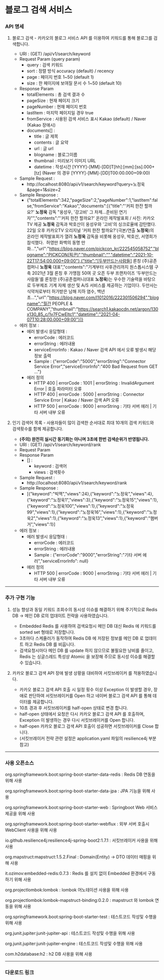 # 블로그 검색 서비스

### API 명세
1. 블로그 검색 - 카카오의 블로그 서비스 API 를 이용하여 키워드를 통해 블로그를 검색합니다.
   * URI : (GET) /api/v1/search/keyword
   * Request Param (query param)
     * query : 검색 키워드
     * sort : 정렬 방식 accuracy (default) / recency
     * page : 페이지 번호 1~50 (default 1)
     * size : 한 페이지에 보여질 문서 수 1~50 (default 10)
   * Response Param
      * totalElements : 총 검색 결과 수
      * pageSize : 현재 페이지 크기
      * pageNumber : 현재 페이지 번호
      * lastItem : 마지막 페이지일 경우 true
      * fromService : 사용된 검색 서비스 표시 Kakao (default) / Naver (Kakao 장애시)
      * documents[] :
        * title : 글 제목
        * contents : 글 요약
        * url : 글 url
        * blogname : 블로그이름
        * thumbnail : 미리보기 이미지 URL
        * datetime : 작성시간 [YYYY]-[MM]-[DD]T[hh]:[mm]:[ss].000+[tz] (Naver 의 경우 [YYYY]-[MM]-[DD]T00:00.000+09:00)
   * Sample Request :
     * http://localhost:8080/api/v1/search/keyword?query=노정욱&page=1&size=2
   * Sample Response : 
     * {"totalElements":342,"pageSize":2,"pageNumber":1,"lastItem":false,"fromService":"Kakao","documents":[{"title":"&#39;커피 한잔 할까요?&#39; <b>노정욱</b> 감독 &#34;옹성우, &#39;강고비&#39; 그 차제…준비된 연기자&#34;","contents":"&#39;커피 한잔 할까요?&#39; 온라인 제작발표회 / 사진: 카카오TV 제공 <b>노정욱</b> 감독과 박호산이 옹성우와 &#39;고비&#39;의 싱크로율에 감탄했다. ​ 22일 오후 카카오TV 오리지널 &#39;커피 한잔 할까요?&#39;(극본/연출 <b>노정욱</b>)의 온라인 제작발표회가 열려 <b>노정욱</b> 감독을 비롯해 옹성우, 박호산, 서영희가 참석했다. ​ 허영만 화백의 동명 만화...","url":"https://blog.naver.com/pickcon_kr/222545058752","blogname":"PICKCON(픽콘)","thumbnail":"","datetime":"2021-10-22T17:54:00.000+09:00"},{"title":"[두부만드는사람들] 론칭 (주)공존컴퍼니 <b>노정욱</b> 대표","contents":"기계부터 사후관리까지 원스톱시스템 구축 2021년 3월 론칭 후 가맹점 50여 곳 오픈 ​ 두부 프랜차이즈 ‘두부만드는사람들’를 론칭한 (주)공존컴퍼니(대표 <b>노정욱</b>)는 우수한 기술력을 바탕으로 두부제조 기계 자체 생산 및 A/S 서비스를 제공하는 기업이다. 두만사는 식약처로부터 허가받은 남해 지하 염수, 백년초...","url":"https://blog.naver.com/l1012016/222301506294","blogname":"월간 PEOPLE & COMPANY","thumbnail":"https://search1.kakaocdn.net/argon/130x130_85_c/1v7FCwEltc1","datetime":"2021-04-07T10:28:00.000+09:00"}]}
   * 에러 정보 : 
     * 에러 발생시 응답형태 :  
       * errorCode : 에러코드
       * errorString : 에러내용
       * serviceErrorInfo : Kakao / Naver 검색 API 에서 오류 발생시 해당 정보 출력
       * Sample : {"errorCode":"5000","errorString":"Connector Service Error","serviceErrorInfo":"400 Bad Request from GET ..."}
     * 에러 정의
       * HTTP 400 | errorCode : 1001 | errorString : InvalidArgument Error | 호출 파라미터 오류
       * HTTP 400 | errorCode : 5000 | errorString : Connector Service Error | Kakao / Naver 검색 API 오류
       * HTTP 500 | errorCode : 9000 | errorString : 기타 서버 에러 | 기타 서버 내부 오류

2. 인기 검색어 목록 - 사용자들이 많이 검색한 순서대로 최대 10개의 검색 키워드와 검색횟수를 함께 제공합니다.
   * **(주의) 완전히 실시간 동기화는 아니며 3초에 한번 검색순위가 반영됩니다.**
   * URI : (GET) /api/v1/search/keyword/rank
   * Request Param
   * Response Param
      * [] :
         * keyword : 검색어
         * views : 검색횟수
   * Sample Request :
     * http://localhost:8080/api/v1/search/keyword/rank
   * Sample Response :
     * [{"keyword":"빅맥","views":24},{"keyword":"노정욱","views":4},{"keyword":"노정욱1","views":3},{"keyword":"노정욱15","views":1},{"keyword":"노정욱100","views":1},{"keyword":"노정욱99","views":1},{"keyword":"노정욱16","views":1},{"keyword":"노정욱2","views":1},{"keyword":"노정욱13","views":1},{"keyword":"햄버거","views":1}]
   * 에러 정보 :
      * 에러 발생시 응답형태 :
         * errorCode : 에러코드
         * errorString : 에러내용
         * Sample : {"errorCode":"9000","errorString":"기타 서버 에러","serviceErrorInfo": null}
      * 에러 정의
         * HTTP 500 | errorCode : 9000 | errorString : 기타 서버 에러 | 기타 서버 내부 오류


***

### 추가 구현 기능

1. 성능 향상과 동일 키워드 조회수의 동시성 이슈를 해결하기 위해 주기적으로 Redis DB -> 메인 DB 로의 업데이트 전략을 사용하였습니다.  
   * Embedded Redis 를 사용하여 검색요청시 메인 DB 대신 Redis 에 키워드를 sorted set 형태로 저장합니다.
   * 3초마다 스케쥴러가 동작하여 Redis DB 에 저장된 정보를 메인 DB 로 업데이트 하고 Redis DB 를 비웁니다.
   * 검색요청시마다 메인 DB 를 update 하지 않으므로 불필요한 낭비를 줄이고, Redis 는 싱글스레드 특성상 Atomic 을 보장해 주므로 동시성 이슈를 해결할 수 있습니다.

2. 카카오 블로그 검색 API 장애 발생 상황을 대비하여 서킷브레이커 를 적용하였습니다.
   * 카카오 블로그 검색 API 호출 시 일정 횟수 이상 Exception 이 발생할 경우, 장애로 판단하여 서킷브레이커를 Open 하고 네이버 블로그 검색 API 를 통해 데이터를 제공합니다.
   * 10초 경과 후 서킷브레이커를 half-open 상태로 변경 합니다.
   * half-open 상태에서 요청은 다시 카카오 블로그 검색 API 를 호출하며, Exception 이 발생하는 경우 다시 서킷브레이커를 Open 합니다.
   * half-open 카카오 블로그 검색 API 호출이 성공하면 서킷브레이커를 Close 합니다.
   * (서킷브레이커 전략 관련 설정은 application.yaml 파일의 resilience4j 부분 참고)

***

### 사용 오픈소스

org.springframework.boot:spring-boot-starter-data-redis : Redis DB 연동을 위해 사용

org.springframework.boot:spring-boot-starter-data-jpa : JPA 기능을 위해 사용

org.springframework.boot:spring-boot-starter-web : Springboot Web 서비스 제공을 위해 사용

org.springframework.boot:spring-boot-starter-webflux : 외부 서버 호출시 WebClient 사용을 위해 사용 

io.github.resilience4j:resilience4j-spring-boot2:1.7.1 : 서킷브레이커 사용을 위해 사용

org.mapstruct:mapstruct:1.5.2.Final : Domain(Entity) -> DTO 데이터 매핑을 위해 사용

it.ozimov:embedded-redis:0.7.3 : Redis 를 설치 없이 Embedded 환경에서 구동하기 위해 사용

org.projectlombok:lombok : lombok 어노테이션 사용을 위해 사용

org.projectlombok:lombok-mapstruct-binding:0.2.0 : mapstruct 와 lombok 연동을 위해 사용

org.springframework.boot:spring-boot-starter-test : 테스트코드 작성및 수행을 위해 사용

org.junit.jupiter:junit-jupiter-api : 테스트코드 작성및 수행을 위해 사용

org.junit.jupiter:junit-jupiter-engine : 테스트코드 작성및 수행을 위해 사용

com.h2database:h2 : h2 DB 사용을 위해 사용

***
### 다운로드 링크



